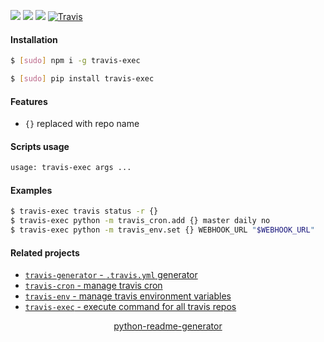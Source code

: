 <!--
https://pypi.org/project/readme-generator/
https://pypi.org/project/python-readme-generator/
-->

[![](https://img.shields.io/badge/OS-Unix-blue.svg?longCache=True)]()
[![](https://img.shields.io/pypi/v/travis-exec.svg?maxAge=3600)](https://pypi.org/project/travis-exec/)
[![](https://img.shields.io/npm/v/travis-exec.svg?maxAge=3600)](https://www.npmjs.com/package/travis-exec)
[![Travis](https://api.travis-ci.org/looking-for-a-job/travis-exec.svg?branch=master)](https://travis-ci.org/looking-for-a-job/travis-exec/)

#### Installation
```bash
$ [sudo] npm i -g travis-exec
```
```bash
$ [sudo] pip install travis-exec
```

#### Features
+   `{}` replaced with repo name

#### Scripts usage
```bash
usage: travis-exec args ...
```

#### Examples
```bash
$ travis-exec travis status -r {}
$ travis-exec python -m travis_cron.add {} master daily no
$ travis-exec python -m travis_env.set {} WEBHOOK_URL "$WEBHOOK_URL"
```

#### Related projects
+   [`travis-generator` - `.travis.yml` generator](https://pypi.org/project/travis-generator/)
+   [`travis-cron` - manage travis cron](https://pypi.org/project/travis-cron/)
+   [`travis-env` - manage travis environment variables](https://pypi.org/project/travis-env/)
+   [`travis-exec` - execute command for all travis repos](https://pypi.org/project/travis-exec/)

<p align="center">
    <a href="https://pypi.org/project/python-readme-generator/">python-readme-generator</a>
</p>